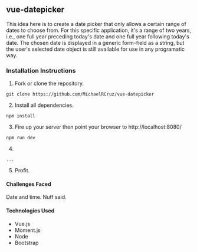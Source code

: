 ## vue-datepicker

This idea here is to create a date picker that only allows a certain range of dates to choose from. For this specific application, it's a range of two years, i.e., one full year preceding today's date and one full year following today's date. The chosen date is displayed in a generic form-field as a string, but the user's selected date object is still available for use in any programatic way.

### Installation Instructions

1. Fork or clone the repository.
```
git clone https://github.com/MichaelRCruz/vue-datepicker
```

2. Install all dependencies.
```
npm install
```

3. Fire up your server then point your browser to http://localhost:8080/
```
npm run dev
```

4.
```
...
```

5. Profit.

#### Challenges Faced

Date and time. Nuff said.

#### Technologies Used

* Vue.js
* Moment.js
* Node
* Bootstrap
